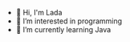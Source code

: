 - 👋 Hi, I'm Lada
- 👀 I’m interested in programming
- 🌱 I’m currently learning Java


<!---
MalinkaG/MalinkaG is a ✨ special ✨ repository because its `README.md` (this file) appears on your GitHub profile.
You can click the Preview link to take a look at your changes.
--->
